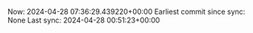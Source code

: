 Now: 2024-04-28 07:36:29.439220+00:00 Earliest commit since sync: None Last sync: 2024-04-28 00:51:23+00:00
